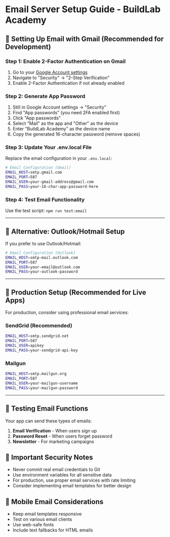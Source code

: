 # Email Server Setup Guide - BuildLab Academy

## 📧 Setting Up Email with Gmail (Recommended for Development)

### Step 1: Enable 2-Factor Authentication on Gmail
1. Go to your [Google Account settings](https://myaccount.google.com/)
2. Navigate to "Security" → "2-Step Verification"
3. Enable 2-Factor Authentication if not already enabled

### Step 2: Generate App Password
1. Still in Google Account settings → "Security"
2. Find "App passwords" (you need 2FA enabled first)
3. Click "App passwords"
4. Select "Mail" as the app and "Other" as the device
5. Enter "BuildLab Academy" as the device name
6. Copy the generated 16-character password (remove spaces)

### Step 3: Update Your .env.local File
Replace the email configuration in your `.env.local`:

```bash
# Email Configuration (Gmail)
EMAIL_HOST=smtp.gmail.com
EMAIL_PORT=587
EMAIL_USER=your-gmail-address@gmail.com
EMAIL_PASS=your-16-char-app-password-here
```

### Step 4: Test Email Functionality
Use the test script: `npm run test:email`

---

## 📧 Alternative: Outlook/Hotmail Setup

If you prefer to use Outlook/Hotmail:

```bash
# Email Configuration (Outlook)
EMAIL_HOST=smtp-mail.outlook.com
EMAIL_PORT=587
EMAIL_USER=your-email@outlook.com
EMAIL_PASS=your-outlook-password
```

---

## 📧 Production Setup (Recommended for Live Apps)

For production, consider using professional email services:

### SendGrid (Recommended)
```bash
EMAIL_HOST=smtp.sendgrid.net
EMAIL_PORT=587
EMAIL_USER=apikey
EMAIL_PASS=your-sendgrid-api-key
```

### Mailgun
```bash
EMAIL_HOST=smtp.mailgun.org
EMAIL_PORT=587
EMAIL_USER=your-mailgun-username
EMAIL_PASS=your-mailgun-password
```

---

## 🧪 Testing Email Functions

Your app can send these types of emails:

1. **Email Verification** - When users sign up
2. **Password Reset** - When users forget password
3. **Newsletter** - For marketing campaigns

## 🚨 Important Security Notes

- Never commit real email credentials to Git
- Use environment variables for all sensitive data
- For production, use proper email services with rate limiting
- Consider implementing email templates for better design

## 📱 Mobile Email Considerations

- Keep email templates responsive
- Test on various email clients
- Use web-safe fonts
- Include text fallbacks for HTML emails
